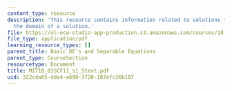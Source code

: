 ```yaml
---
content_type: resource
description: 'This resource contains information related to solutions that blow up:
  the domain of a solution.'
file: https://ol-ocw-studio-app-production.s3.amazonaws.com/courses/18-03sc-differential-equations-fall-2011/322cda05dde4a6903720187efc36b107_MIT18_03SCF11_s1_5text.pdf
file_type: application/pdf
learning_resource_types: []
parent_title: Basic DE's and Separable Equations
parent_type: CourseSection
resourcetype: Document
title: MIT18_03SCF11_s1_5text.pdf
uid: 322cda05-dde4-a690-3720-187efc36b107
---
```

